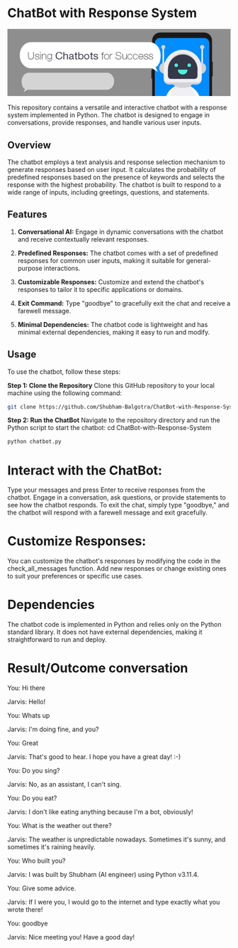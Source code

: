 # ChatBot with Response System
![ChatBot](chatbot.jpg)

This repository contains a versatile and interactive chatbot with a response system implemented in Python. The chatbot is designed to engage in conversations, provide responses, and handle various user inputs.

## Overview

The chatbot employs a text analysis and response selection mechanism to generate responses based on user input. It calculates the probability of predefined responses based on the presence of keywords and selects the response with the highest probability. The chatbot is built to respond to a wide range of inputs, including greetings, questions, and statements.

## Features

1. **Conversational AI:** Engage in dynamic conversations with the chatbot and receive contextually relevant responses.

2. **Predefined Responses:** The chatbot comes with a set of predefined responses for common user inputs, making it suitable for general-purpose interactions.

3. **Customizable Responses:** Customize and extend the chatbot's responses to tailor it to specific applications or domains.

4. **Exit Command:** Type "goodbye" to gracefully exit the chat and receive a farewell message.

5. **Minimal Dependencies:** The chatbot code is lightweight and has minimal external dependencies, making it easy to run and modify.

## Usage

To use the chatbot, follow these steps:

**Step 1: Clone the Repository**
Clone this GitHub repository to your local machine using the following command:

```bash
git clone https://github.com/Shubham-Balgotra/ChatBot-with-Response-System.git
```

**Step 2: Run the ChatBot**
Navigate to the repository directory and run the Python script to start the chatbot:
cd ChatBot-with-Response-System
```bash
python chatbot.py
```

# Interact with the ChatBot:
Type your messages and press Enter to receive responses from the chatbot.
Engage in a conversation, ask questions, or provide statements to see how the chatbot responds.
To exit the chat, simply type "goodbye," and the chatbot will respond with a farewell message and exit gracefully.

# Customize Responses:
You can customize the chatbot's responses by modifying the code in the check_all_messages function. Add new responses or change existing ones to suit your preferences or specific use cases.

# Dependencies
The chatbot code is implemented in Python and relies only on the Python standard library. It does not have external dependencies, making it straightforward to run and deploy.

# Result/Outcome conversation

You: Hi there

Jarvis: Hello!

You: Whats up

Jarvis: I'm doing fine, and you?

You: Great

Jarvis: That's good to hear. I hope you have a great day! :-)

You: Do you sing?

Jarvis: No, as an assistant, I can't sing.

You: Do you eat?

Jarvis: I don't like eating anything because I'm a bot, obviously!

You: What is the weather out there?

Jarvis: The weather is unpredictable nowadays. Sometimes it's sunny, and sometimes it's raining heavily.

You: Who built you?

Jarvis: I was built by Shubham (AI engineer) using Python v3.11.4.

You: Give some advice.

Jarvis: If I were you, I would go to the internet and type exactly what you wrote there!

You: goodbye

Jarvis: Nice meeting you! Have a good day!




